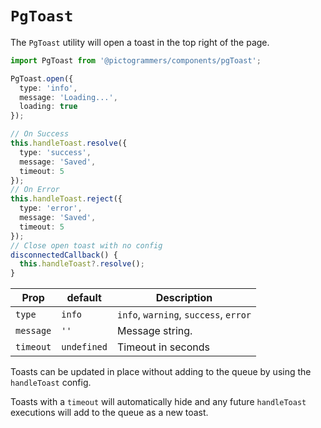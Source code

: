 # `PgToast`

The `PgToast` utility will open a toast in the top right of the page.

```typescript
import PgToast from '@pictogrammers/components/pgToast';
```

```typescript
PgToast.open({
  type: 'info',
  message: 'Loading...',
  loading: true
});

// On Success
this.handleToast.resolve({
  type: 'success',
  message: 'Saved',
  timeout: 5
});
// On Error
this.handleToast.reject({
  type: 'error',
  message: 'Saved',
  timeout: 5
});
// Close open toast with no config
disconnectedCallback() {
  this.handleToast?.resolve();
}
```

| Prop | default | Description |
| ---- | ------- | ----------- |
| `type` | `info` | `info`, `warning`, `success`, `error` |
| `message` | `''` | Message string. |
| `timeout` | `undefined` | Timeout in seconds |

Toasts can be updated in place without adding to the queue by using the `handleToast` config.

Toasts with a `timeout` will automatically hide and any future `handleToast` executions will add to the queue as a new toast.